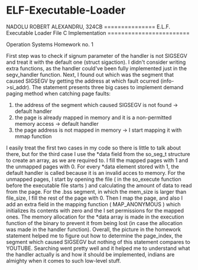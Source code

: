 # ELF-Executable-Loader

NADOLU ROBERT ALEXANDRU, 324CB
=============== E.L.F. Executable Loader File C Implementation ========================

  Operation Systems Homework no. 1

First step was to check if signum parameter of the handler is not SIGSEGV and treat it with the default one (struct sigaction). 
I didn't consider writing extra functions, as the handler could've been fully implemented just in the segv_handler function. 
Next, I found out which was the segment that caused SIGSEGV by getting the address at which fault ocurred  (info->si_addr). 
The statement presents three big cases to implement demand paging method when catching page faults:
  1) the address of the segment which caused SIGSEGV is not found -> default handler
  2) the page is already mapped in memory and it is a non-permitted memory access -> default handler
  3) the page address is not mapped in memory -> I start mapping it with mmap function

I easily treat the first two cases in my code so there is little to talk about there, but for the third case I use the *data 
field from the so_seg_t structure to create an array, as we are required to. I fill the mapped pages with 1 and the unmapped 
pages with 0. For every *data element stored with 1, the default handler is called because it is an invalid acces to memory. 
For the unmapped pages, I start by opening the file ( in the so_execute function before the executable file starts ) and 
calculating the amount of data to read from the page. For the .bss segment, in which the mem_size is larger than file_size, 
I fill the rest of the page with 0. Then I map the page, and also I add an extra field in the mapping function ( MAP_ANONYMOUS )
which initializes its contents with zero and the I set permissions for the mapped ones. The memory allocation for the *data array 
is made in the execution function of the binary to prevent it from being lost (in case the allocation was made in the handler
function). 
	Overall, the picture in the homework statement helped me to figure out how to determine the page_index, the segment which 
caused SIGSEGV but nothing of this statement compares to YOUTUBE. Searching went pretty well and it helped me to understand what the 
handler actually is and how it should be implemented, indians are almighty when it comes to such low-level stuff. 
